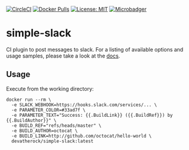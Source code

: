 [![CircleCI](https://circleci.com/gh/devatherock/simple-slack.svg?style=svg)](https://circleci.com/gh/devatherock/simple-slack)
[![Docker Pulls](https://img.shields.io/docker/pulls/devatherock/simple-slack.svg)](https://hub.docker.com/r/devatherock/simple-slack/)
[![License: MIT](https://img.shields.io/badge/License-MIT-yellow.svg)](https://opensource.org/licenses/MIT)
[![Microbadger](https://images.microbadger.com/badges/image/devatherock/simple-slack.svg)](https://microbadger.com/images/devatherock/simple-slack)
# simple-slack
CI plugin to post messages to slack. For a listing of available options and  usage
samples, please take a look at the [docs](DOCS.md).

## Usage

Execute from the working directory:

```
docker run --rm \
  -e SLACK_WEBHOOK=https://hooks.slack.com/services/... \
  -e PARAMETER_COLOR=#33ad7f \
  -e PARAMETER_TEXT="Success: {{.BuildLink}} ({{.BuildRef}}) by {{.BuildAuthor}}" \
  -e BUILD_REF="refs/heads/master" \
  -e BUILD_AUTHOR=octocat \
  -e BUILD_LINK=http://github.com/octocat/hello-world \
  devatherock/simple-slack:latest
```